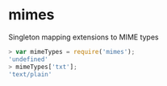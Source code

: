 # mimes
Singleton mapping extensions to MIME types

```javascript
> var mimeTypes = require('mimes');
'undefined'
> mimeTypes['txt'];
'text/plain'
```
